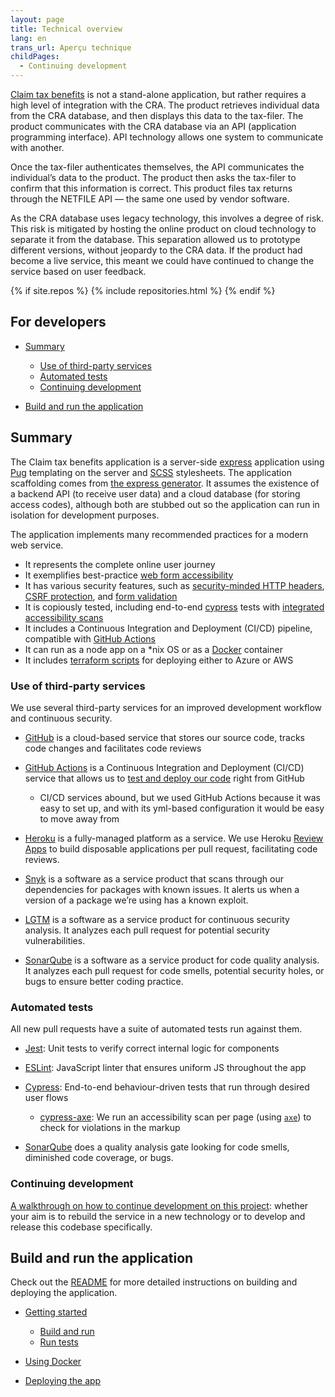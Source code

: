 ```yaml
---
layout: page
title: Technical overview
lang: en
trans_url: Aperçu technique
childPages:
  - Continuing development
---
```


[Claim tax benefits](https://claim-tax-benefits.azurewebsites.net/start) is not a stand-alone application, but rather requires a high level of integration with the CRA. The product retrieves individual data from the CRA database, and then displays this data to the tax-filer. The product communicates with the CRA database via an API (application programming interface). API technology allows one system to communicate with another.

Once the tax-filer authenticates themselves, the API communicates the individual’s data to the product. The product then asks the tax-filer to confirm that this information is correct. This product files tax returns through the NETFILE API — the same one used by vendor software.

As the CRA database uses legacy technology, this involves a degree of risk. This risk is mitigated by hosting the online product on cloud technology to separate it from the database. This separation allowed us to prototype different versions, without jeopardy to the CRA data. If the product had become a live service, this meant we could have continued to change the service based on user feedback.

{% if site.repos %} {% include repositories.html %}
{% endif %}

## For developers

- [Summary](#summary)

  - [Use of third-party services](#use-of-third-party-services)
  - [Automated tests](#automated-tests)
  - [Continuing development](#continuing-development)

- [Build and run the application](#build-and-run-the-application)

## Summary

The Claim tax benefits application is a server-side [express](https://expressjs.com/) application using [Pug](https://pugjs.org/api/getting-started.html) templating on the server and [SCSS](https://sass-lang.com/) stylesheets. The application scaffolding comes from [the express generator](https://expressjs.com/en/starter/generator.html). It assumes the existence of a backend API (to receive user data) and a cloud database (for storing access codes), although both are stubbed out so the application can run in isolation for development purposes.

The application implements many recommended practices for a modern web service.

- It represents the complete online user journey
- It exemplifies best-practice [web form accessibility](https://adamsilver.io/articles/form-design-from-zero-to-hero-all-in-one-blog-post/)
- It has various security features, such as [security-minded HTTP headers](https://helmetjs.github.io/), [CSRF protection](https://github.com/expressjs/csurf), and [form validation](https://express-validator.github.io/docs/)
- It is copiously tested, including end-to-end [cypress](https://www.cypress.io/) tests with [integrated accessibility scans](https://github.com/avanslaars/cypress-axe)
- It includes a Continuous Integration and Deployment (CI/CD) pipeline, compatible with [GitHub Actions](https://github.com/features/actions)
- It can run as a node app on a \*nix OS or as a [Docker](https://docs.docker.com/install/) container
- It includes [terraform scripts](https://github.com/cds-snc/cra-claim-tax-benefits/tree/master/scripts) for deploying either to Azure or AWS

### Use of third-party services

We use several third-party services for an improved development workflow and continuous security.

- [GitHub](https://github.com/) is a cloud-based service that stores our source code, tracks code changes and facilitates code reviews
- [GitHub Actions](https://github.com/features/actions) is a Continuous Integration and Deployment (CI/CD) service that allows us to [test and deploy our code](https://github.com/cds-snc/cra-claim-tax-benefits/blob/master/.github/workflows/testBuildDeploy.yml) right from GitHub

  - CI/CD services abound, but we used GitHub Actions because it was easy to set up, and with its yml-based configuration it would be easy to move away from

- [Heroku](https://www.heroku.com/home) is a fully-managed platform as a service. We use Heroku [Review Apps](https://devcenter.heroku.com/articles/github-integration-review-apps) to build disposable applications per pull request, facilitating code reviews.
- [Snyk](https://snyk.io/) is a software as a service product that scans through our dependencies for packages with known issues. It alerts us when a version of a package we’re using has a known exploit.
- [LGTM](https://lgtm.com/) is a software as a service product for continuous security analysis. It analyzes each pull request for potential security vulnerabilities.
- [SonarQube](https://www.sonarqube.org/) is a software as a service product for code quality analysis. It analyzes each pull request for code smells, potential security holes, or bugs to ensure better coding practice.

### Automated tests

All new pull requests have a suite of automated tests run against them.

- [Jest](https://jestjs.io/): Unit tests to verify correct internal logic for components
- [ESLint](https://eslint.org/): JavaScript linter that ensures uniform JS throughout the app
- [Cypress](https://www.cypress.io/): End-to-end behaviour-driven tests that run through desired user flows

  - [cypress-axe](https://github.com/avanslaars/cypress-axe): We run an accessibility scan per page (using [`axe`](https://www.deque.com/axe/)) to check for violations in the markup

- [SonarQube](https://www.sonarqube.org/) does a quality analysis gate looking for code smells, diminished code coverage, or bugs.

### Continuing development

[A walkthrough on how to continue development on this project](/continuing-development/): whether your aim is to rebuild the service in a new technology or to develop and release this codebase specifically.

## Build and run the application

Check out the [README](https://github.com/cds-snc/cra-claim-tax-benefits/blob/master/README.md) for more detailed instructions on building and deploying the application.

- [Getting started](https://github.com/cds-snc/cra-claim-tax-benefits/blob/master/README.md#getting-started-npm)

  - [Build and run](https://github.com/cds-snc/cra-claim-tax-benefits/blob/master/README.md#build-and-run)
  - [Run tests](https://github.com/cds-snc/cra-claim-tax-benefits/blob/master/README.md#run-tests)

- [Using Docker](https://github.com/cds-snc/cra-claim-tax-benefits/blob/master/README.md#using-docker)
- [Deploying the app](https://github.com/cds-snc/cra-claim-tax-benefits/blob/master/README.md#deploying-the-app)
